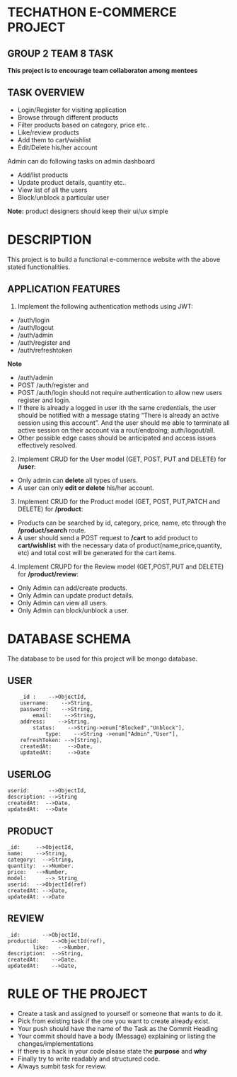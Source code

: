 # TECHATHON E-COMMERCE PROJECT
## GROUP 2 TEAM 8 TASK
**This project is to encourage team collaboraton among mentees**

## TASK OVERVIEW
- Login/Register for visiting application
- Browse through different products
- Filter products based on category, price etc..
- Like/review products
- Add them to cart/wishlist
- Edit/Delete his/her account

Admin can do following tasks on admin dashboard

- Add/list products
- Update product details, quantity etc..
- View list of all the users
- Block/unblock a particular user

**Note:** product designers should keep their ui/ux simple

# DESCRIPTION
This project is to build a functional e-commernce website with the above stated functionalities.
## APPLICATION FEATURES
1. Implement the following authentication methods using JWT:
- /auth/login
- /auth/logout
- /auth/admin
- /auth/register and
- /auth/refreshtoken


**Note**
- /auth/admin
- POST /auth/register and
- POST /auth/login should not require authentication to allow new users register and login.
- If there is already a logged in user ith the same credentials, the user should be notified with a message stating “There is already an active session using this account”. And the user should me able to terminate all active session on their account via a rout/endpoing; auth/logout/all.
- Other possible edge cases should be anticipated and access issues effectively resolved.

2. Implement CRUD for the User model (GET, POST, PUT and DELETE) for **/user**:
- Only admin can **delete** all types of users.
- A user can only **edit or delete** his/her account.

3. Implement CRUD for the Product model (GET, POST, PUT,PATCH and DELETE) for **/product**:
- Products can be searched by id, category, price, name, etc through the **/product/search** route.
- A user should send a POST request to **/cart** to add product to **cart/wishlist** with the necessary data of product(name,price,quantity, etc) and total cost will be generated for the cart items.

4. Implement CRUPD for the Review model (GET,POST,PUT and DELETE) for **/product/review**:
- Only Admin can add/create products.
- Only Admin can update product details.
- Only Admin can view all users.
- Only Admin can block/unblock a user.

# DATABASE SCHEMA
The database to be used for this project will be mongo database.

## USER
```
	_id :    -->ObjectId,
	username:    -->String,
	password:    -->String,
		email:    -->String,
	address:    -->String,
		status:    -->String->enum["Blocked","Unblock"],
			type:    -->String ->enum["Admin","User"],
	refreshToken: -->[String],
	createdAt:     -->Date,
	updatedAt:     -->Date
```
## USERLOG
```
userid:      -->ObjectId,
description: -->String
createdAt:  -->Date,
updatedAt:  -->Date
```
## PRODUCT
```
_id:     -->ObjectId,
name:    -->String,
category:  -->String,
quantity:  -->Number.
price:   -->Number,
model:		--> String
userid:  -->ObjectId(ref)
createdAt: -->Date,
updatedAt: -->Date
```
## REVIEW 
```
_id:       -->ObjectId,
productid:    -->ObjectId(ref),
		like:   -->Number,
description:  -->String,
createdAt:    -->Date.
updatedAt:    -->Date,
```
# RULE OF THE PROJECT
- Create a task and assigned to yourself or someone that wants to do it.
- Pick from existing task if the one you want to create already exist.
- Your push should have the name of the Task as the Commit Heading
- Your commit should have a body (Message) explaining or listing the changes/implementations
- If there is a hack in your code please state the **purpose** and **why**
- Finally try to write readably and structured code.
- Always sumbit task for review.
